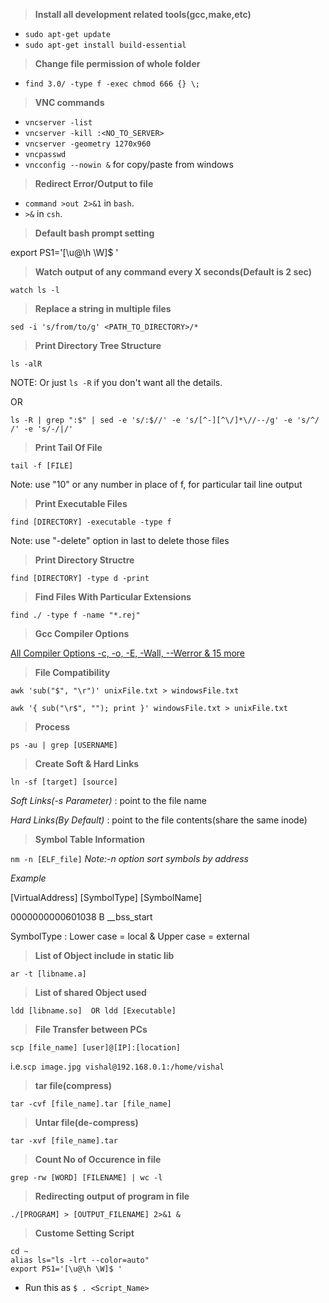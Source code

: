 > **Install all development related tools(gcc,make,etc)**
- `sudo apt-get update`
- `sudo apt-get install build-essential`

> **Change file permission of whole folder**
- `find 3.0/ -type f -exec chmod 666 {} \;`

> **VNC commands**
 - `vncserver -list`
 - `vncserver -kill :<NO_TO_SERVER>`
 - `vncserver -geometry 1270x960`
 - `vncpasswd`
 - `vncconfig --nowin &` for copy/paste from windows

> **Redirect Error/Output to file**

- `command >out 2>&1` in `bash`.
- `>&` in `csh`.

> **Default bash prompt setting**

export PS1='[\u@\h \W]\$ '

> **Watch output of any command every X seconds(Default is 2 sec)**

`watch ls -l`

> **Replace a string in multiple files**

`sed -i 's/from/to/g' <PATH_TO_DIRECTORY>/*`

> **Print Directory Tree Structure**

`ls -alR`

NOTE: Or just `ls -R` if you don't want all the details.

OR

`ls -R | grep ":$" | sed -e 's/:$//' -e 's/[^-][^\/]*\//--/g' -e 's/^/   /' -e 's/-/|/'`

> **Print Tail Of File**

```tail -f [FILE]```

Note: use "10" or any number in place of f, for particular tail line output


> **Print Executable Files**

```find [DIRECTORY] -executable -type f ```

Note: use "-delete" option in last to delete those files


> **Print Directory Structre**

```find [DIRECTORY] -type d -print```

> **Find Files With Particular Extensions**

```find ./ -type f -name "*.rej"```

> **Gcc Compiler Options**

[All Compiler Options -c, -o, -E, -Wall, --Werror & 15 more](http://www.thegeekstuff.com/2012/10/gcc-compiler-options/)

> **File Compatibility**

```awk 'sub("$", "\r")' unixFile.txt > windowsFile.txt```

```awk '{ sub("\r$", ""); print }' windowsFile.txt > unixFile.txt```

> **Process**

```ps -au | grep [USERNAME]```

> **Create Soft & Hard Links**

```ln -sf [target] [source]```

*Soft Links(-s Parameter)* : point to the file name

*Hard Links(By Default)*   : point to the file contents(share the same inode)

> **Symbol Table Information**

```nm -n [ELF_file]```
*Note:-n option sort symbols by address*

*Example*

[VirtualAddress]        [SymbolType]      [SymbolName]

0000000000601038        B                 __bss_start

SymbolType : Lower case = local & Upper case = external

> **List of Object include in static lib**

```ar -t [libname.a]```

> **List of shared Object used**

```ldd [libname.so]  OR ldd [Executable]```

> **File Transfer between PCs**

```scp [file_name] [user]@[IP]:[location]```

i.e.```scp image.jpg vishal@192.168.0.1:/home/vishal```

> **tar file(compress)**

```tar -cvf [file_name].tar [file_name]```

> **Untar file(de-compress)**

```tar -xvf [file_name].tar```

> **Count No of Occurence in file**

```grep -rw [WORD] [FILENAME] | wc -l```

> **Redirecting output of program in file**

```./[PROGRAM] > [OUTPUT_FILENAME] 2>&1 &```

> **Custome Setting Script**

```
cd ~
alias ls="ls -lrt --color=auto"
export PS1='[\u@\h \W]$ '
```
- Run this as `$ . <Script_Name>`
